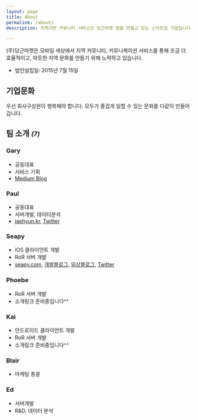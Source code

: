 ```yaml
---
layout: page
title: About
permalink: /about/
description: 지역기반 커뮤니티 서비스인 당근마켓 앱을 만들고 있는 스타트업 기업입니다. 저희는 팀 구성원이 즐겁게 일할 수 있는 기업문화를 중요하게 생각하고 있습니다.

---
```


(주)당근마켓은 모바일 세상에서 지역 커뮤니티, 커뮤니케이션 서비스를 통해 조금 더 효율적이고, 따듯한 지역 문화를 만들기 위해 노력하고 있습니다.

- 법인설립일: 2015년 7월 15일

## 기업문화
우선 회사구성원이 행복해야 합니다.
모두가 즐겁게 일할 수 있는 문화를 다같이 만들어갑니다.

## 팀 소개 *<small>(7)</small>*

### Gary
- 공동대표
- 서비스 기획
- [Medium Blog](https://medium.com/@yongal4783)

### Paul
- 공동대표
- 서버개발, 데이터분석
- [jaehyun.kr](http://jaehyun.kr/), [Twitter](https://twitter.com/jaehyun)

### Seapy
- iOS 클라이언트 개발
- RoR 서버 개발
- [seapy.com](http://seapy.com/), [개발블로그](https://code.iamseapy.com), [일상블로그](https://blog.iamseapy.com),  [Twitter](https://twitter.com/seapy)

### Phoebe
- RoR 서버 개발
- 소개링크 준비중입니다^^

### Kai
- 안드로이드 클라이언트 개발
- RoR 서버 개발
- 소개링크 준비중입니다^^

### Blair
- 마케팅 총괄

### Ed
- 서버개발 
- R&D, 데이터 분석

